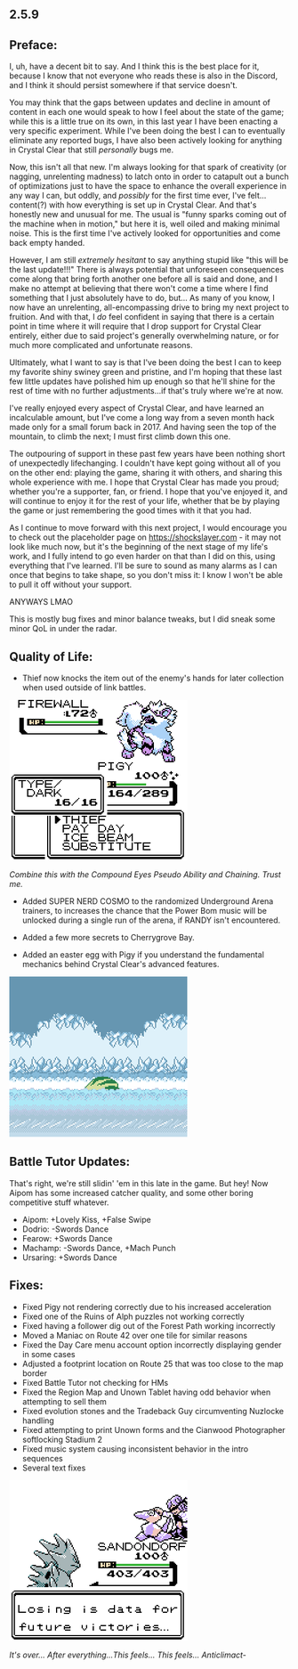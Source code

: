 2.5.9
--------------
## Preface:

I, uh, have a decent bit to say. And I think this is the best place for it, because I know that not everyone who reads these is also in the Discord, and I think it should persist somewhere if that service doesn't.

You may think that the gaps between updates and decline in amount of content in each one would speak to how I feel about the state of the game; while this is a little true on its own, in this last year I have been enacting a very specific experiment. While I've been doing the best I can to eventually eliminate any reported bugs, I have also been actively looking for anything in Crystal Clear that still _personally_ bugs me.

Now, this isn't all that new. I'm always looking for that spark of creativity (or nagging, unrelenting madness) to latch onto in order to catapult out a bunch of optimizations just to have the space to enhance the overall experience in any way I can, but oddly, and _possibly_ for the first time ever, I've felt... content(?) with how everything is set up in Crystal Clear. And that's honestly new and unusual for me. The usual is "funny sparks coming out of the machine when in motion," but here it is, well oiled and making minimal noise. This is the first time I've actively looked for opportunities and come back empty handed.

However, I am still _extremely_ _hesitant_ to say anything stupid like "this will be the last update!!!" There is always potential that unforeseen consequences come along that bring forth another one before all is said and done, and I make no attempt at believing that there won't come a time where I find something that I just absolutely have to do, but... As many of you know, I now have an unrelenting, all-encompassing drive to bring my next project to fruition. And with that, I _do_ feel confident in saying that there is a certain point in time where it will require that I drop support for Crystal Clear entirely, either due to said project's generally overwhelming nature, or for much more complicated and unfortunate reasons.

Ultimately, what I want to say is that I've been doing the best I can to keep my favorite shiny swiney green and pristine, and I'm hoping that these last few little updates have polished him up enough so that he'll shine for the rest of time with no further adjustments...if that's truly where we're at now. 

I've really enjoyed every aspect of Crystal Clear, and have learned an incalculable amount, but I've come a long way from a seven month hack made only for a small forum back in 2017. And having seen the top of the mountain, to climb the next; I must first climb down this one. 

The outpouring of support in these past few years have been nothing short of unexpectedly lifechanging. I couldn't have kept going without all of you on the other end: playing the game, sharing it with others, and sharing this whole experience with me. I hope that Crystal Clear has made you proud; whether you're a supporter, fan, or friend. I hope that you've enjoyed it, and will continue to enjoy it for the rest of your life, whether that be by playing the game or just remembering the good times with it that you had.

As I continue to move forward with this next project, I would encourage you to check out the placeholder page on <https://shockslayer.com> - it may not look like much now, but it's the beginning of the next stage of my life's work, and I fully intend to go even harder on that than I did on this, using everything that I've learned. I'll be sure to sound as many alarms as I can once that begins to take shape, so you don't miss it: I know I won't be able to pull it off without your support.

ANYWAYS LMAO

This is mostly bug fixes and minor balance tweaks, but I did sneak some minor QoL in under the radar. 

## Quality of Life:

 - Thief now knocks the item out of the enemy's hands for later collection when used outside of link battles.

![](images/2_5_9_Changelog/image_1.gif)

*Combine this with the Compound Eyes Pseudo Ability and Chaining. Trust me.*

 - Added SUPER NERD COSMO to the randomized Underground Arena trainers, to increases the chance that the Power Bom music will be unlocked during a single run of the arena, if RANDY isn't encountered.

 - Added a few more secrets to Cherrygrove Bay.

 - Added an easter egg with Pigy if you understand the fundamental mechanics behind Crystal Clear's advanced features.

![](images/2_5_9_Changelog/image_2.gif)

## Battle Tutor Updates:

That's right, we're still slidin' 'em in this late in the game. But hey! Now Aipom has some increased catcher quality, and some other boring competitive stuff whatever.

 - Aipom: +Lovely Kiss, +False Swipe
 - Dodrio: -Swords Dance
 - Fearow: +Swords Dance
 - Machamp: -Swords Dance, +Mach Punch
 - Ursaring: +Swords Dance

## Fixes:
 - Fixed Pigy not rendering correctly due to his increased acceleration
 - Fixed one of the Ruins of Alph puzzles not working correctly
 - Fixed having a follower dig out of the Forest Path working incorrectly
 - Moved a Maniac on Route 42 over one tile for similar reasons
 - Fixed the Day Care menu account option incorrectly displaying gender in some cases
 - Adjusted a footprint location on Route 25 that was too close to the map border
 - Fixed Battle Tutor not checking for HMs
 - Fixed the Region Map and Unown Tablet having odd behavior when attempting to sell them
 - Fixed evolution stones and the Tradeback Guy circumventing Nuzlocke handling
 - Fixed attempting to print Unown forms and the Cianwood Photographer softlocking Stadium 2
 - Fixed music system causing inconsistent behavior in the intro sequences
 - Several text fixes
 
![](images/2_5_9_Changelog/image_1a.gif)
 
*It's over... After everything...This feels... This feels... Anticlimact-*
